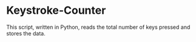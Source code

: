 # Keystroke-Counter
This script, written in Python, reads the total number of keys pressed and stores the data.
